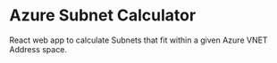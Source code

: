 # Azure Subnet Calculator
React web app to calculate Subnets that fit within a given Azure VNET Address space.
